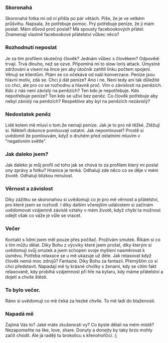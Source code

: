### Skoronahá

Skoronahá fotka mi od ní přišla po pár větách. Píše, že je ve velkém průšvihu. Napsala, že potřebuje pomoc. Prý potřebuje peníze, že ji mám poslat. Mám důvod proč poslat? Má spousty facebookových přátel. Znamenají vlastně facebookové přátelství vůbec něco?

### Rozhodnutí neposlat
Je za tím profilem skutečný člověk? Jednám vůbec s člověkem? Odpovědi trvají. Trvá dlouho, než se ozve. Připomíná mí to slow loris attack. Úmyslné zdržování a visení na lince jen aby útočník zahltil linku počtem spojení. Věnuji se klientům. Ptám se co očekává od naší konverzace. Peníze jsou hlavní motiv, zdá se. Chci ji dát peníze? Ano i ne. Není tedy ani tak důležité co chci, ale pro co se rozhodnu a hlavně proč. Vím o závislosti na penězích. Kdo z nás není závislý na penězích?
Ten kdo je nepotřebuje. Kdo nepotřebuje peníze? Ten kdo se uživí bez peněz. Co člověk potřebuje aby nebyl závislý na penězích? Respektive aby byl na penězích nezávislý?

### Nedostatek peněz

Lidé kolem mě mluví o tom že nemají peníze. Jak je to pro ně těžké. Ztěžují si. Někteří dokonce pomlouvají ostatní. Jak nepomlouvat? Prostě si uvědomit že pomlouvám, když o druhém před ostatními mluvím v "negativním světle".

### Jak daleko jsem?
Jak daleko je můj profil od toho jak se chová to za profilem který mi poslal ony zprávy a fotku? Hranice je tenká. Odhaluji zde něco co se děje v mém životě. Odhaluji blízkou minulost.

### Věrnost a závislost
Díky zážitku se skoronahou si uvědomuji co je pro mě věrnost a přátelství, pro které jsem se rozhodl. I díky dalším včerejším událostem si začínám uvědomovat vzájemně závislé vztahy v mém životě, když chybí ta možnost odejít však co váže je vůle se vracet.

###  Večer
Kontakt s lidmi jsem měl pouze přes počítač. Prožívám smutek. Říkám si co s tím můžu dělat. Díky Bohu z výcviky které jsem prošel, díky kterým si uvědomuji svůj smutek a jsem schopen svoje myšlení nasměrovat k úsměvu. Potřeba relaxace se u mě ukazuje už déle. Jak relaxovat když člověk nemá moc zdrojů? Fantazie. Díky Bohu za fantazii. Přemýšlím co si chci představit. Napadají mě ty krásné chvilky s ženami, kdy se cítím fakt relaxovaně, kdy probíhá vzájemnost při hře na kytaru, kdy máme přátelství a dojetí a chvíle štěstí.

### To bylo večer.
Ráno si uvědomuji co mě čeká za hezké chvíle. To mě ladí do blaženosti.

### Napadá mě

Zajímá Vás to? Jaké máte zkušenosti vy? Co byste dělali na mém místě?
Nezapomeňte na like, love, share. Donuty a donejty by taky brzo mohly začít chodit. Ale já raději tu brokolicu s křenohořčicí. (;       